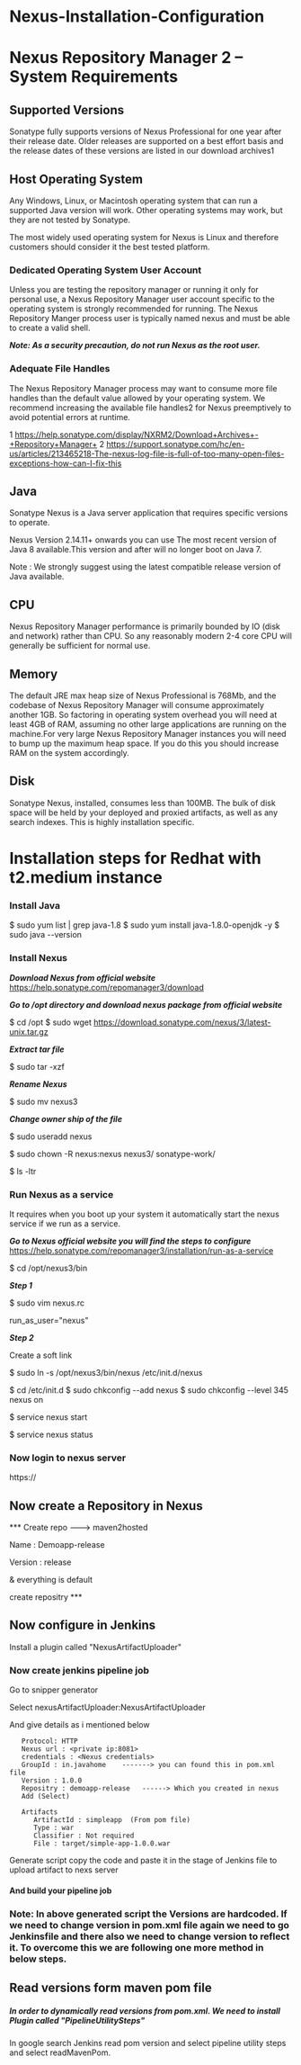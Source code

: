 # Nexus-Installation-Configuration

# Nexus Repository Manager 2  –  System Requirements

## Supported Versions
Sonatype fully supports versions of Nexus Professional for one year after their release date. Older releases are supported on a best effort basis and the release dates of these versions are listed in our download archives1

## Host Operating System

Any Windows, Linux, or Macintosh operating system that can run a supported Java version will work. Other operating systems may work, but they are not tested by Sonatype.

The most widely used operating system for Nexus is Linux and therefore customers should consider it the best tested platform.

### Dedicated Operating System User Account

Unless you are testing the repository manager or running it only for personal use, a Nexus Repository Manager user account specific to the operating system is strongly recommended for running.
The Nexus Repository Manger process user is typically named nexus and must be able to create a valid shell.

***Note: As a security precaution, do not run Nexus as the root user.***
### Adequate File Handles
The Nexus Repository Manager process may want to consume more file handles than the default value allowed by your operating system.
We recommend increasing the available file handles2 for Nexus preemptively to avoid potential errors at runtime.

1 https://help.sonatype.com/display/NXRM2/Download+Archives+-+Repository+Manager+
2 https://support.sonatype.com/hc/en-us/articles/213465218-The-nexus-log-file-is-full-of-too-many-open-files-exceptions-how-can-I-fix-this

## Java
Sonatype Nexus is a Java server application that requires specific versions to operate.

Nexus Version 2.14.11+   onwards you can use The most recent version of Java 8 available.This version and after will no longer boot on Java 7.

Note : We strongly suggest using the latest compatible release version of Java available.

## CPU
Nexus Repository Manager performance is primarily bounded by IO (disk and network) rather than CPU.  So any reasonably modern 2-4 core CPU will generally be sufficient for normal use.
## Memory
The default JRE max heap size of Nexus Professional is 768Mb, and the codebase of Nexus Repository Manager will consume approximately another 1GB.  So factoring in operating system overhead you will need at least 4GB of RAM, assuming no other large applications are running on the machine.For very large Nexus Repository Manager instances you will need to bump up the maximum heap space. If you do this you should increase RAM on the system accordingly.
## Disk
Sonatype Nexus, installed, consumes less than 100MB. The bulk of disk space will be held by your deployed and proxied artifacts, as well as any search indexes. This is highly installation specific.


# Installation steps for Redhat with t2.medium instance

### Install Java
$ sudo yum list | grep java-1.8
$ sudo yum install java-1.8.0-openjdk -y
$ sudo java --version

### Install Nexus

***Download Nexus from official website***
https://help.sonatype.com/repomanager3/download

***Go to /opt directory and download nexus package from official website***

$ cd /opt
$ sudo wget https://download.sonatype.com/nexus/3/latest-unix.tar.gz

***Extract tar file***

$ sudo tar -xzf <name of package>

***Rename Nexus***
  
$ sudo mv <package name> nexus3

***Change owner ship of the file***
  
$ sudo useradd nexus
  
$ sudo chown -R nexus:nexus nexus3/ sonatype-work/
  
$ ls -ltr
  
### Run Nexus as a service
  
It requires when you boot up your system it automatically start the nexus service if we run as a service.  

***Go to Nexus official website you will find the steps to configure***
https://help.sonatype.com/repomanager3/installation/run-as-a-service
 
$ cd /opt/nexus3/bin
  
***Step 1***
  
$ sudo vim nexus.rc
  
run_as_user="nexus"

***Step 2***
  
 Create a soft link
  
 $ sudo ln -s /opt/nexus3/bin/nexus /etc/init.d/nexus
  
 $ cd /etc/init.d
 $ sudo chkconfig --add nexus
 $ sudo chkconfig --level 345 nexus on
  
 $ service nexus start
  
 $ service nexus status
  
 ### Now login to nexus server 
  https://<Public ip:8081>
  
 ## Now create a Repository in Nexus
  
  *** Create repo ---> maven2hosted
  
  Name : Demoapp-release
  
  Version : release
  
  & everything is default
  
  create repositry ***
  
  
 ## Now configure in Jenkins
  
  Install a plugin called "NexusArtifactUploader"
  
  ### Now create jenkins pipeline job
  
  Go to snipper generator
  
  Select  nexusArtifactUploader:NexusArtifactUploader
  
  And give details as i mentioned below
  
  ```Nexus Version Nexus3
     Protocol: HTTP
     Nexus url : <private ip:8081>
     credentials : <Nexus credentials>
     GroupId : in.javahome    -------> you can found this in pom.xml file
     Version : 1.0.0
     Repositry : demoapp-release   ------> Which you created in nexus
     Add (Select)
  
     Artifacts
        ArtifactId : simpleapp  (From pom file)
        Type : war
        Classifier : Not required
        File : target/simple-app-1.0.0.war
  ```
  
 Generate script copy the code and paste it in the stage of Jenkins file to upload artifact to nexs server
  
 #### And build your pipeline job
  
### Note: In above generated script the Versions are hardcoded. If we need to change version in pom.xml file again we need to go Jenkinsfile and there also we need to change version to reflect it. To overcome this we are following one more method in below steps.
  
  
## Read versions form maven pom file
  
##### In order to dynamically read versions from pom.xml. We need to install Plugin called "PipelineUtilitySteps"
  
 In google search Jenkins read pom version and select pipeline utility steps and select readMavenPom.
  
  
  
  
  
  
  
  
 


  














